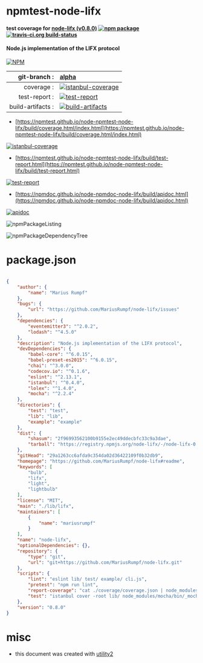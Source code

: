 # npmtest-node-lifx

#### test coverage for  [node-lifx (v0.8.0)](https://github.com/MariusRumpf/node-lifx#readme)  [![npm package](https://img.shields.io/npm/v/npmtest-node-lifx.svg?style=flat-square)](https://www.npmjs.org/package/npmtest-node-lifx) [![travis-ci.org build-status](https://api.travis-ci.org/npmtest/node-npmtest-node-lifx.svg)](https://travis-ci.org/npmtest/node-npmtest-node-lifx)

#### Node.js implementation of the LIFX protocol

[![NPM](https://nodei.co/npm/node-lifx.png?downloads=true&downloadRank=true&stars=true)](https://www.npmjs.com/package/node-lifx)

| git-branch : | [alpha](https://github.com/npmtest/node-npmtest-node-lifx/tree/alpha)|
|--:|:--|
| coverage : | [![istanbul-coverage](https://npmtest.github.io/node-npmtest-node-lifx/build/coverage.badge.svg)](https://npmtest.github.io/node-npmtest-node-lifx/build/coverage.html/index.html)|
| test-report : | [![test-report](https://npmtest.github.io/node-npmtest-node-lifx/build/test-report.badge.svg)](https://npmtest.github.io/node-npmtest-node-lifx/build/test-report.html)|
| build-artifacts : | [![build-artifacts](https://npmtest.github.io/node-npmtest-node-lifx/glyphicons_144_folder_open.png)](https://github.com/npmtest/node-npmtest-node-lifx/tree/gh-pages/build)|

- [https://npmtest.github.io/node-npmtest-node-lifx/build/coverage.html/index.html](https://npmtest.github.io/node-npmtest-node-lifx/build/coverage.html/index.html)

[![istanbul-coverage](https://npmtest.github.io/node-npmtest-node-lifx/build/screenCapture.buildCi.browser.%252Ftmp%252Fbuild%252Fcoverage.lib.html.png)](https://npmtest.github.io/node-npmtest-node-lifx/build/coverage.html/index.html)

- [https://npmtest.github.io/node-npmtest-node-lifx/build/test-report.html](https://npmtest.github.io/node-npmtest-node-lifx/build/test-report.html)

[![test-report](https://npmtest.github.io/node-npmtest-node-lifx/build/screenCapture.buildCi.browser.%252Ftmp%252Fbuild%252Ftest-report.html.png)](https://npmtest.github.io/node-npmtest-node-lifx/build/test-report.html)

- [https://npmdoc.github.io/node-npmdoc-node-lifx/build/apidoc.html](https://npmdoc.github.io/node-npmdoc-node-lifx/build/apidoc.html)

[![apidoc](https://npmdoc.github.io/node-npmdoc-node-lifx/build/screenCapture.buildCi.browser.%252Ftmp%252Fbuild%252Fapidoc.html.png)](https://npmdoc.github.io/node-npmdoc-node-lifx/build/apidoc.html)

![npmPackageListing](https://npmtest.github.io/node-npmtest-node-lifx/build/screenCapture.npmPackageListing.svg)

![npmPackageDependencyTree](https://npmtest.github.io/node-npmtest-node-lifx/build/screenCapture.npmPackageDependencyTree.svg)



# package.json

```json

{
    "author": {
        "name": "Marius Rumpf"
    },
    "bugs": {
        "url": "https://github.com/MariusRumpf/node-lifx/issues"
    },
    "dependencies": {
        "eventemitter3": "^2.0.2",
        "lodash": "^4.5.0"
    },
    "description": "Node.js implementation of the LIFX protocol",
    "devDependencies": {
        "babel-core": "^6.0.15",
        "babel-preset-es2015": "^6.0.15",
        "chai": "^3.0.0",
        "codecov.io": "^0.1.6",
        "eslint": "^2.13.1",
        "istanbul": "^0.4.0",
        "lolex": "^1.4.0",
        "mocha": "^2.2.4"
    },
    "directories": {
        "test": "test",
        "lib": "lib",
        "example": "example"
    },
    "dist": {
        "shasum": "2f96993562100b9155e2ec49ddecbfc33c9a3dae",
        "tarball": "https://registry.npmjs.org/node-lifx/-/node-lifx-0.8.0.tgz"
    },
    "gitHead": "29a1263cc6afda9c354da02d36422109f0b32db9",
    "homepage": "https://github.com/MariusRumpf/node-lifx#readme",
    "keywords": [
        "bulb",
        "lifx",
        "light",
        "lightbulb"
    ],
    "license": "MIT",
    "main": "./lib/lifx",
    "maintainers": [
        {
            "name": "mariusrumpf"
        }
    ],
    "name": "node-lifx",
    "optionalDependencies": {},
    "repository": {
        "type": "git",
        "url": "git+https://github.com/MariusRumpf/node-lifx.git"
    },
    "scripts": {
        "lint": "eslint lib/ test/ example/ cli.js",
        "pretest": "npm run lint",
        "report-coverage": "cat ./coverage/coverage.json | node_modules/codecov.io/bin/codecov.io.js",
        "test": "istanbul cover -root lib/ node_modules/mocha/bin/_mocha -- -u tdd -r babelhook --recursive test/unit/"
    },
    "version": "0.8.0"
}
```



# misc
- this document was created with [utility2](https://github.com/kaizhu256/node-utility2)
